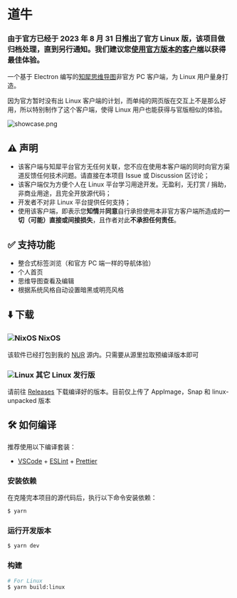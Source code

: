 # 道牛

### 由于官方已经于 2023 年 8 月 31 日推出了官方 Linux 版，该项目做归档处理，直到另行通知。我们建议您[使用官方版本的客户端](https://www.zhixi.com/download)以获得最佳体验。

一个基于 Electron 编写的[知犀思维导图](https://www.zhixi.com/)非官方 PC 客户端，为 Linux 用户量身打造。

因为官方暂时没有出 Linux 客户端的计划，而单纯的网页版在交互上不是那么好用，所以特别制作了这个客户端，使得 Linux 用户也能获得与官版相似的体验。

![showcase.png](https://s2.loli.net/2023/08/22/AY8vlmq1IM6zWV5.png)

## ⚠️ 声明
- 该客户端与知犀平台官方无任何关联，您不应在使用本客户端的同时向官方渠道反馈任何技术问题。请直接在本项目 Issue 或 Discussion 区讨论；
- 该客户端仅为方便个人在 Linux 平台学习用途开发。无盈利，无打赏 / 捐助，非商业用途，且完全开放源代码；
- 开发者不对非 Linux 平台提供任何支持；
- 使用该客户端，即表示您**知情**并**同意**自行承担使用本非官方客户端所造成的**一切（可能）直接或间接损失**，且作者对此**不承担任何责任**。

## ✅ 支持功能
- 整合式标签浏览（和官方 PC 端一样的导航体验）
- 个人首页
- 思维导图查看及编辑
- 根据系统风格自动设置暗黑或明亮风格

## ⬇️ 下载

### ![NixOS](https://raw.githubusercontent.com/unixporn/distro-icons/master/SVG/nixos.svg) NixOS

该软件已经打包到我的 [NUR](https://github.com/pokon548/nur-packages) 源内。只需要从源里拉取预编译版本即可

### ![Linux](https://raw.githubusercontent.com/unixporn/distro-icons/master/SVG/linux.svg) 其它 Linux 发行版

请前往 [Releases](https://github.com/pokon548/daoniu-electron/releases) 下载编译好的版本。目前仅上传了 AppImage，Snap 和 linux-unpacked 版本

## 🛠️ 如何编译
推荐使用以下编译套装：

- [VSCode](https://code.visualstudio.com/) + [ESLint](https://marketplace.visualstudio.com/items?itemName=dbaeumer.vscode-eslint) + [Prettier](https://marketplace.visualstudio.com/items?itemName=esbenp.prettier-vscode)

### 安装依赖
在克隆完本项目的源代码后，执行以下命令安装依赖：

```bash
$ yarn
```

### 运行开发版本

```bash
$ yarn dev
```

### 构建
```bash
# For Linux
$ yarn build:linux
```
